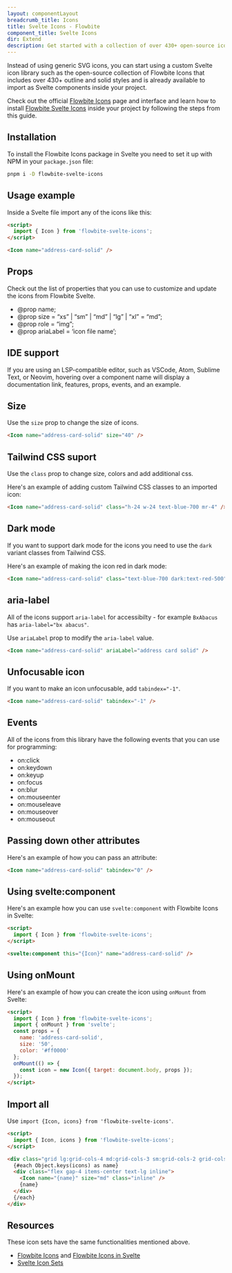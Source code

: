 ```yaml
---
layout: componentLayout
breadcrumb_title: Icons
title: Svelte Icons - Flowbite
component_title: Svelte Icons
dir: Extend
description: Get started with a collection of over 430+ open-source icons built for Svelte and Flowbite and a collection of other external icon libraries to build beautiful websites
---
```


<script>
  import { P, A, List, Li } from '$lib'
	import CheckCircle from './CheckCircle.svelte'
</script>

Instead of using generic SVG icons, you can start using a custom Svelte icon library such as the open-source collection of Flowbite Icons that includes over 430+ outline and solid styles and is already available to import as Svelte components inside your project.

Check out the official [Flowbite Icons](https://flowbite.com/icons/) page and interface and learn how to install [Flowbite Svelte Icons](https://github.com/themesberg/flowbite-svelte-icons) inside your project by following the steps from this guide.

## Installation

To install the Flowbite Icons package in Svelte you need to set it up with NPM in your `package.json` file:

```sh
pnpm i -D flowbite-svelte-icons
```

## Usage example

Inside a Svelte file import any of the icons like this:

```html
<script>
  import { Icon } from 'flowbite-svelte-icons';
</script>

<Icon name="address-card-solid" />
```

## Props

Check out the list of properties that you can use to customize and update the icons from Flowbite Svelte.

- @prop name;
- @prop size = “xs” | “sm” | “md” | “lg” | “xl” = “md”;
- @prop role = “img”;
- @prop ariaLabel = ‘icon file name’;

## IDE support

If you are using an LSP-compatible editor, such as VSCode, Atom, Sublime Text, or Neovim, hovering over a component name will display a documentation link, features, props, events, and an example.

## Size

Use the `size` prop to change the size of icons.

```html
<Icon name="address-card-solid" size="40" />
```

## Tailwind CSS suport

Use the `class` prop to change size, colors and add additional css.

Here's an example of adding custom Tailwind CSS classes to an imported icon:

```html
<Icon name="address-card-solid" class="h-24 w-24 text-blue-700 mr-4" />
```

## Dark mode

If you want to support dark mode for the icons you need to use the `dark` variant classes from Tailwind CSS.

Here's an example of making the icon red in dark mode:

```html
<Icon name="address-card-solid" class="text-blue-700 dark:text-red-500" />
```

## aria-label

All of the icons support `aria-label` for accessibilty - for example `BxAbacus` has `aria-label="bx abacus"`.

Use `ariaLabel` prop to modify the `aria-label` value.

```html
<Icon name="address-card-solid" ariaLabel="address card solid" />
```

## Unfocusable icon

If you want to make an icon unfocusable, add `tabindex="-1"`.

```html
<Icon name="address-card-solid" tabindex="-1" />
```

## Events

All of the icons from this library have the following events that you can use for programming:

- on:click
- on:keydown
- on:keyup
- on:focus
- on:blur
- on:mouseenter
- on:mouseleave
- on:mouseover
- on:mouseout

## Passing down other attributes

Here's an example of how you can pass an attribute:

```html
<Icon name="address-card-solid" tabindex="0" />
```

## Using svelte:component

Here's an example how you can use `svelte:component` with Flowbite Icons in Svelte:

```html
<script>
  import { Icon } from 'flowbite-svelte-icons';
</script>

<svelte:component this="{Icon}" name="address-card-solid" />
```

## Using onMount

Here's an example of how you can create the icon using `onMount` from Svelte:

```html
<script>
  import { Icon } from 'flowbite-svelte-icons';
  import { onMount } from 'svelte';
  const props = {
    name: 'address-card-solid',
    size: '50',
    color: '#ff0000'
  };
  onMount(() => {
    const icon = new Icon({ target: document.body, props });
  });
</script>
```

## Import all

Use `import {Icon, icons} from 'flowbite-svelte-icons'`.

```html
<script>
  import { Icon, icons } from 'flowbite-svelte-icons';
</script>

<div class="grid lg:grid-cols-4 md:grid-cols-3 sm:grid-cols-2 grid-cols-1 gap-8 px-4 dark:text-white">
  {#each Object.keys(icons) as name}
  <div class="flex gap-4 items-center text-lg inline">
    <Icon name="{name}" size="md" class="inline" />
    {name}
  </div>
  {/each}
</div>
```

## Resources

These icon sets have the same functionalities mentioned above.

- [Flowbite Icons](https://flowbite.com/icons/) and [Flowbite Icons in Svelte](https://github.com/themesberg/flowbite-svelte-icons)
- [Svelte Icon Sets](https://svelte-svg-icons.vercel.app/)
